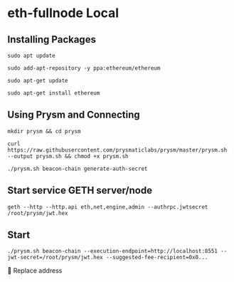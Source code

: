 # eth-fullnode Local

## Installing Packages

`sudo apt update`

`sudo add-apt-repository -y ppa:ethereum/ethereum`

`sudo apt-get update`

`sudo apt-get install ethereum`


## Using Prysm and Connecting 


`mkdir prysm && cd prysm`

`curl https://raw.githubusercontent.com/prysmaticlabs/prysm/master/prysm.sh --output prysm.sh && chmod +x prysm.sh`

`./prysm.sh beacon-chain generate-auth-secret`

## Start service GETH server/node

`geth --http --http.api eth,net,engine,admin --authrpc.jwtsecret /root/prysm/jwt.hex`

## Start

`./prysm.sh beacon-chain --execution-endpoint=http://localhost:8551 --jwt-secret=/root/prysm/jwt.hex --suggested-fee-recipient=0x0...`


 Replace address
